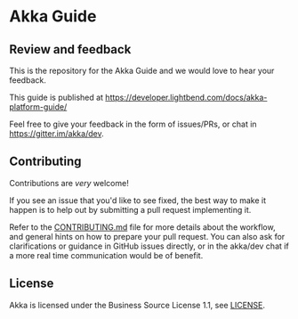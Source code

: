 Akka Guide
==========

Review and feedback
-------------------

This is the repository for the Akka Guide and we would love to hear your feedback.

This guide is published at https://developer.lightbend.com/docs/akka-platform-guide/

Feel free to give your feedback in the form of issues/PRs, or chat in https://gitter.im/akka/dev.

Contributing
------------
Contributions are *very* welcome!

If you see an issue that you'd like to see fixed, the best way to make it happen is to help out by submitting a pull request implementing it.

Refer to the [CONTRIBUTING.md](https://github.com/akka/akka-platform-guide/blob/master/CONTRIBUTING.md) file for more details about the workflow,
and general hints on how to prepare your pull request. You can also ask for clarifications or guidance in GitHub issues directly,
or in the akka/dev chat if a more real time communication would be of benefit.

License
-------

Akka is licensed under the Business Source License 1.1, see [LICENSE](https://github.com/akka/akka/blob/main/LICENSE).
